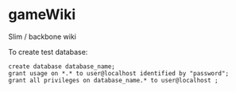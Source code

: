 gameWiki
========

Slim / backbone wiki

To create test database:

	create database database_name;
	grant usage on *.* to user@localhost identified by "password";
	grant all privileges on database_name.* to user@localhost ;

